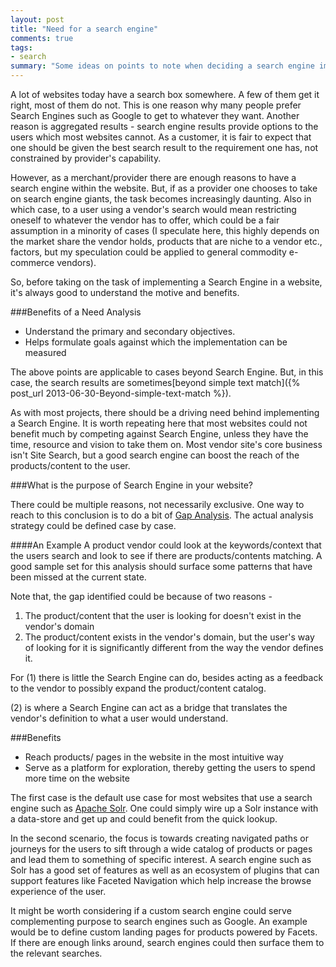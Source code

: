 ```yaml
--- 
layout: post
title: "Need for a search engine"
comments: true
tags:
- search
summary: "Some ideas on points to note when deciding a search engine implementation."
---
```


A lot of websites today have a search box somewhere. A few of them get it right, most of them do not. This is one reason why many people prefer Search Engines such as Google to get to whatever they want. Another reason is aggregated results - search engine results provide options to the users which most websites cannot. As a customer, it is fair to expect that one should be given the best search result to the requirement one has, not constrained by provider's capability.

However, as a merchant/provider there are enough reasons to have a search engine within the website. But, if as a provider one chooses to take on search engine giants, the task becomes increasingly daunting. Also in which case, to a user using a vendor's search would mean restricting oneself to whatever the vendor has to offer, which could be a fair assumption in a minority of cases (I speculate here, this highly depends on the market share the vendor holds, products that are niche to a vendor etc.,  factors, but my speculation could be applied to general commodity e-commerce vendors).

So, before taking on the task of implementing a Search Engine in a website, it's always good to understand the motive and benefits. 

###Benefits of a Need Analysis

- Understand the primary and secondary objectives.
- Helps formulate goals against which the implementation can be measured

The above points are applicable to cases beyond Search Engine. But, in this case, the search results are sometimes[beyond simple text match]({% post_url 2013-06-30-Beyond-simple-text-match %}).

As with most projects, there should be a driving need behind implementing a Search Engine. It is worth repeating here that most websites could not benefit much by competing against Search Engine, unless they have the time, resource and vision to take them on. Most vendor site's core business isn't Site Search, but a good search engine can boost the reach of the products/content to the user. 

###What is the purpose of Search Engine in your website?

There could be multiple reasons, not necessarily exclusive. One way to reach to this conclusion is to do a bit of [Gap Analysis](http://en.wikipedia.org/wiki/Gap_analysis). The actual analysis strategy could be defined case by case. 

####An Example
A product vendor could look at the keywords/context that the users search and look to see if there are products/contents matching. A good sample set for this analysis should surface some patterns that have been missed at the current state. 

Note that, the gap identified could be because of two reasons -

1. The product/content that the user is looking for doesn't exist in the vendor's domain
2. The product/content exists in the vendor's domain, but the user's way of looking for it is significantly different from the way the vendor defines it.

For (1) there is little the Search Engine can do, besides acting as a feedback to the vendor to possibly expand the product/content catalog.

(2) is where a Search Engine can act as a bridge that translates the vendor's definition to what a user would understand.

###Benefits

- Reach products/ pages in the website in the most intuitive way
- Serve as a platform for exploration, thereby getting the users to spend more time on the website

The first case is the default use case for most websites that use a search engine such as [Apache Solr](http://lucene.apache.org/solr/). One could simply wire up a Solr instance with a data-store and get up and could benefit from the quick lookup.

In the second scenario, the focus is towards creating navigated paths or journeys for the users to sift through a wide catalog of products or pages and lead them to something of specific interest. A search engine such as Solr has a good set of features as well as an ecosystem of plugins that can support features like Faceted Navigation which help increase the browse experience of the user.

It might be worth considering if a custom search engine could serve complementing purpose to search engines such as Google. An example would be to define custom landing pages for products powered by Facets. If there are enough links around, search engines could then surface them to the relevant searches.

